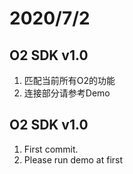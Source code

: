 # 2020/7/2
## O2 SDK v1.0
1. 匹配当前所有O2的功能
2. 连接部分请参考Demo

## O2 SDK v1.0
1. First commit.
2. Please run demo at first
